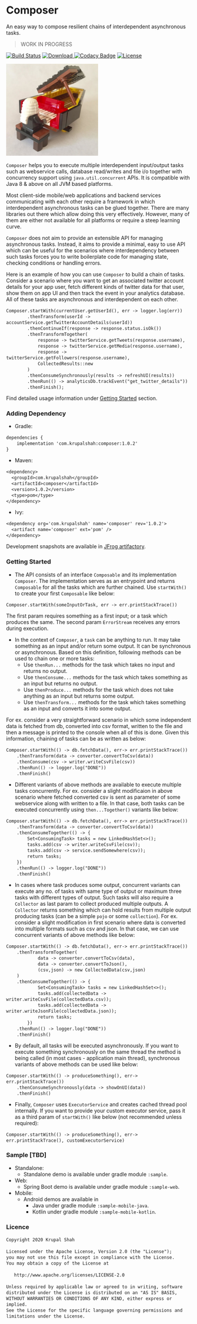 # Composer 
An easy way to compose resilient chains of interdependent asynchronous tasks.

> WORK IN PROGRESS

[![Build Status](https://travis-ci.com/krupalshah/Composer.svg?branch=master)](https://travis-ci.com/krupalshah/Composer)
[![Download](https://api.bintray.com/packages/krupalshah55/Composer/Composer/images/download.svg) ](https://bintray.com/krupalshah55/Composer/Composer/_latestVersion)
[![Codacy Badge](https://api.codacy.com/project/badge/Grade/7dde7d053cac44e88d762519ab50b2b1)](https://app.codacy.com/gh/krupalshah/Composer?utm_source=github.com&utm_medium=referral&utm_content=krupalshah/Composer&utm_campaign=Badge_Grade_Settings)
[![License](https://img.shields.io/badge/License-Apache%202.0-blue.svg)](https://opensource.org/licenses/Apache-2.0)

<img src="/raw/legocomposer.jpg?raw=true" width="250" height="250"/>

`Composer` helps you to execute multiple interdependent input/output 
tasks such as webservice calls, database read/writes 
and file i/o together with concurrency support using `java.util.concurrent` APIs. 
It is compatible with Java 8 & above on all JVM based platforms.

Most client-side mobile/web applications and backend services communicating with each other 
require a framework in which interdependent asynchronous tasks can be glued together. 
There are many libraries out there which allow doing this very effectively. 
However, many of them are either not available for all platforms or require a steep learning curve. 

`Composer` does not aim to provide an extensible API for managing asynchronous tasks. Instead, it aims to provide a minimal, easy to use API which can be useful for the scenarios where interdependency between such tasks forces you to write boilerplate code for managing state, checking conditions or handling errors.

Here is an example of how you can use `Composer` to build a chain of tasks. Consider a scenario where you want to get an associated twitter account details for your app user, fetch different kinds of twitter data for that user, show them on app UI and then track the event in your analytics database. All of these tasks are asynchronous and interdependent on each other.
```
Composer.startWith(currentUser.getUserId(), err -> logger.log(err))
        .thenTransform(userId -> accountService.getTwitterAccountDetails(userId))
        .thenContinueIf(response -> response.status.isOk())
        .thenTransformTogether(
            response -> twitterService.getTweets(response.username), 
            response -> twitterService.getMedia(response.username), 
            response -> twitterService.getFollowers(response.username), 
            CollectedResults::new
        )
        .thenConsumeSynchronously(results -> refreshUI(results))
        .thenRun(() -> analyticsDb.trackEvent("get_twitter_details"))
        .thenFinish();
``` 
Find detailed usage information under [Getting Started](#getting-started) section.
    
### Adding Dependency
* Gradle:
```
dependencies {
    implementation 'com.krupalshah:composer:1.0.2'
}
```

* Maven:
```
<dependency>
  <groupId>com.krupalshah</groupId>
  <artifactId>composer</artifactId>
  <version>1.0.2</version>
  <type>pom</type>
</dependency>
```

* Ivy:
```
<dependency org='com.krupalshah' name='composer' rev='1.0.2'>
  <artifact name='composer' ext='pom' />
</dependency>
```
Development snapshots are available in [JFrog artifactory](https://oss.jfrog.org/artifactory/webapp/#/artifacts/browse/tree/General/oss-snapshot-local/com/krupalshah/composer). 

### Getting Started

* The API consists of an interface `Composable` and its implementation `Composer`. The implementation serves as an entrypoint and returns `Composable` for all the tasks which are further chained.
Use `startWith()` to create your first `Composable` like below:
```
Composer.startWith(someInputOrTask, err -> err.printStackTrace())
```
The first param requires something as a first input; or a task which produces the same. 
The second param `ErrorStream` receives any errors during execution.

* In the context of `Composer`, a `task` can be anything to run. It may take something as an input and/or return some output. It can be synchronous or asynchronous. Based on this definition, following methods can be used to chain one or more tasks:
    - Use `thenRun...` methods for the task which takes no input and returns no output.
    - Use `thenConsume...` methods for the task which takes something as an input but returns no output. 
    - Use `thenProduce...` methods for the task which does not take anything as an input but returns some output. 
    - Use `thenTransform...` methods for the task which takes something as an input and converts it into some output.

For ex. consider a very straightforward scenario in which some independent data is fetched from db, converted into csv format, written to the file and then a message is printed to the console when all of this is done. Given this information, chaining of tasks can be as written as below:
```
Composer.startWith(() -> db.fetchData(), err-> err.printStackTrace())
    .thenTransform(data -> converter.convertToCsv(data))
    .thenConsume(csv -> writer.writeCsvFile(csv))
    .thenRun(() -> logger.log("DONE"))
    .thenFinish()
```
* Different variants of above methods are available to execute multiple tasks concurrently. For ex. consider a slight modificaion in above scenario where fetched converted csv is sent as parameter of some webservice along with written to a file. In that case, both tasks can be executed concurrently using `then...Together()` variants like below:
```
Composer.startWith(() -> db.fetchData(), err-> err.printStackTrace())
    .thenTransform(data -> converter.convertToCsv(data))
    .thenConsumeTogether(() -> {
        Set<ConsumingTask> tasks = new LinkedHashSet<>();
        tasks.add(csv -> writer.writeCsvFile(csv));
        tasks.add(csv -> service.sendSomewhere(csv));
        return tasks; 
    })
    .thenRun(() -> logger.log("DONE"))
    .thenFinish()
```

* In cases where task produces some output, concurrent variants can execute any no. of tasks with same type of output or maximum three tasks with different types of output. 
Such tasks will also require a `Collector` as last param to collect produced multiple outputs. A `Collector` returns something which can hold results from multiple output producing tasks (can be a simple `pojo` or some `collection`).
For ex. consider a slight modification in first scenario where data is converted into multiple formats such as csv and json. In that case, we can use concurrent variants of above methods like below:
```
Composer.startWith(() -> db.fetchData(), err-> err.printStackTrace())
    .thenTransformTogether(
            data -> converter.convertToCsv(data), 
            data -> converter.convertToJson(), 
            (csv,json) -> new CollectedData(csv,json)
    )
    .thenConsumeTogether(() -> {
            Set<ConsumingTask> tasks = new LinkedHashSet<>();
            tasks.add(collectedData -> writer.writeCsvFile(collectedData.csv));
            tasks.add(collectedData -> writer.writeJsonFile(collectedData.json));
            return tasks;
        })
    .thenRun(() -> logger.log("DONE"))
    .thenFinish()
```

* By default, all tasks will be executed asynchronously. If you want to execute something synchronously on the same thread the method is being called (in most cases - application main thread), synchronous variants of above methods can be used like below:
```
Composer.startWith(() -> produceSomething(), err-> err.printStackTrace())
    .thenConsumeSynchronously(data -> showOnUI(data))
    .thenFinish()
```

* Finally, `Composer` uses `ExecutorService` and creates cached thread pool internally. If you want to provide your custom executor service, pass it as a third param of `startWith()` like below (not recommended unless required):
```
Composer.startWith(() -> produceSomething(), err-> err.printStackTrace(), customExecutorService)
```

### Sample [TBD]
* Standalone:
    - Standalone demo is available under gradle module `:sample`.
* Web:
    - Spring Boot demo is available under gradle module `:sample-web`.
* Mobile:
    - Android demos are available in 
        - Java under gradle module `:sample-mobile-java`.
        - Kotlin under gradle module `:sample-mobile-kotlin`.
    
### Licence
```
Copyright 2020 Krupal Shah

Licensed under the Apache License, Version 2.0 (the "License");
you may not use this file except in compliance with the License.
You may obtain a copy of the License at

   http://www.apache.org/licenses/LICENSE-2.0

Unless required by applicable law or agreed to in writing, software
distributed under the License is distributed on an "AS IS" BASIS,
WITHOUT WARRANTIES OR CONDITIONS OF ANY KIND, either express or implied.
See the License for the specific language governing permissions and
limitations under the License.
```